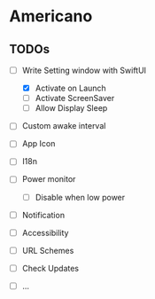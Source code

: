 # Americano

## TODOs

- [ ] Write Setting window with SwiftUI
  - [x] Activate on Launch
  - [ ] Activate ScreenSaver
  - [ ] Allow Display Sleep
- [ ] Custom awake interval
- [ ] App Icon
- [ ] I18n
- [ ] Power monitor
  - [ ] Disable when low power
- [ ] Notification
- [ ] Accessibility
- [ ] URL Schemes
- [ ] Check Updates
- [ ] ...

